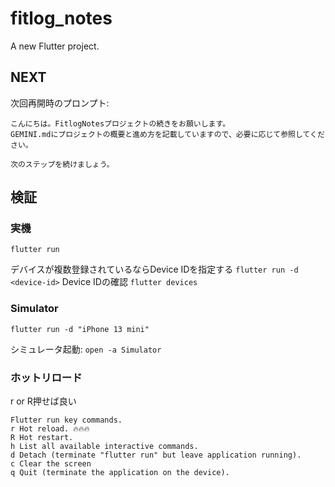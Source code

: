 # fitlog_notes

A new Flutter project.

## NEXT

次回再開時のプロンプト:

```
こんにちは。FitlogNotesプロジェクトの続きをお願いします。
GEMINI.mdにプロジェクトの概要と進め方を記載していますので、必要に応じて参照してください。

次のステップを続けましょう。
```

## 検証

### 実機

`flutter run`

デバイスが複数登録されているならDevice IDを指定する `flutter run -d <device-id>`
Device IDの確認 `flutter devices`

### Simulator

`flutter run -d "iPhone 13 mini"`

シミュレータ起動: `open -a Simulator`

### ホットリロード

r or R押せば良い

```
Flutter run key commands.
r Hot reload. 🔥🔥🔥
R Hot restart.
h List all available interactive commands.
d Detach (terminate "flutter run" but leave application running).
c Clear the screen
q Quit (terminate the application on the device).
```

